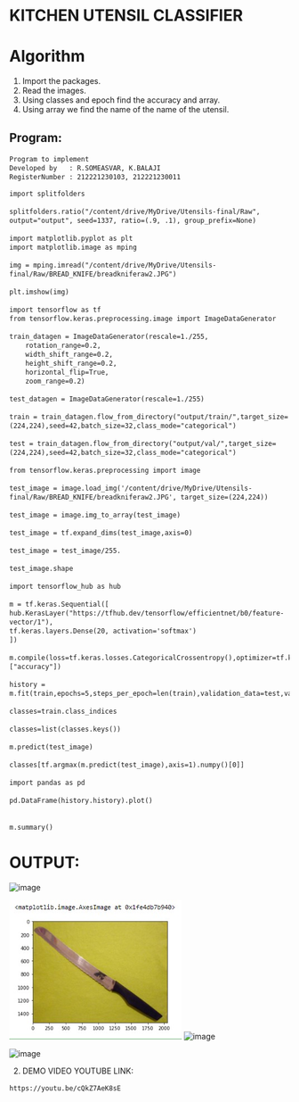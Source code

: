 # KITCHEN UTENSIL CLASSIFIER
# Algorithm
1. Import the packages.
2. Read the images.
3. Using classes and epoch find the accuracy and array.
4. Using array we find the name of the name of the utensil.

## Program:
```
Program to implement 
Developed by   : R.SOMEASVAR, K.BALAJI
RegisterNumber : 212221230103, 212221230011
```


```
import splitfolders

splitfolders.ratio("/content/drive/MyDrive/Utensils-final/Raw", output="output", seed=1337, ratio=(.9, .1), group_prefix=None)

import matplotlib.pyplot as plt
import matplotlib.image as mping

img = mping.imread("/content/drive/MyDrive/Utensils-final/Raw/BREAD_KNIFE/breadkniferaw2.JPG")

plt.imshow(img)

import tensorflow as tf
from tensorflow.keras.preprocessing.image import ImageDataGenerator

train_datagen = ImageDataGenerator(rescale=1./255,
    rotation_range=0.2,
    width_shift_range=0.2,
    height_shift_range=0.2,
    horizontal_flip=True,
    zoom_range=0.2)

test_datagen = ImageDataGenerator(rescale=1./255)

train = train_datagen.flow_from_directory("output/train/",target_size=(224,224),seed=42,batch_size=32,class_mode="categorical")

test = train_datagen.flow_from_directory("output/val/",target_size=(224,224),seed=42,batch_size=32,class_mode="categorical")

from tensorflow.keras.preprocessing import image

test_image = image.load_img('/content/drive/MyDrive/Utensils-final/Raw/BREAD_KNIFE/breadkniferaw2.JPG', target_size=(224,224))

test_image = image.img_to_array(test_image)

test_image = tf.expand_dims(test_image,axis=0)

test_image = test_image/255.

test_image.shape

import tensorflow_hub as hub

m = tf.keras.Sequential([
hub.KerasLayer("https://tfhub.dev/tensorflow/efficientnet/b0/feature-vector/1"),
tf.keras.layers.Dense(20, activation='softmax')
])

m.compile(loss=tf.keras.losses.CategoricalCrossentropy(),optimizer=tf.keras.optimizers.Adam(),metrics=["accuracy"])

history = m.fit(train,epochs=5,steps_per_epoch=len(train),validation_data=test,validation_steps=len(test))

classes=train.class_indices

classes=list(classes.keys())

m.predict(test_image)

classes[tf.argmax(m.predict(test_image),axis=1).numpy()[0]]

import pandas as pd

pd.DataFrame(history.history).plot()


m.summary()
```
# OUTPUT:
![image](https://github.com/SOMEASVAR/KITCHEN-UTENSILS-CLASSIFIER/assets/93434149/4870d9d5-1d1b-4544-b8dc-989dda128cfd)

![OUTPUT](./1.jpg)
![image](https://github.com/SOMEASVAR/KITCHEN-UTENSILS-CLASSIFIER/assets/93434149/76457ff6-212d-4fe7-b3e6-89f1b0b17d28)

![image](https://github.com/SOMEASVAR/KITCHEN-UTENSILS-CLASSIFIER/assets/93434149/3a7e66b0-1ba1-4b1b-b181-9d63816e1e91)




2. DEMO VIDEO YOUTUBE LINK:
```
https://youtu.be/cQkZ7AeK8sE
```

